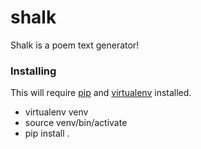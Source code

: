 # shalk

Shalk is a poem text generator!

### Installing

This will require [pip](http://pip.readthedocs.org/en/stable/installing/) and [virtualenv](https://virtualenv.pypa.io/en/latest/installation.html) installed.

* virtualenv venv
* source venv/bin/activate
* pip install .


